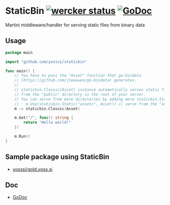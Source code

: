 # StaticBin [![wercker status](https://app.wercker.com/status/f4abe5d9213d02e00fc76f14c493048c/s/ "wercker status")](https://app.wercker.com/project/bykey/f4abe5d9213d02e00fc76f14c493048c) [![GoDoc](https://godoc.org/github.com/yosssi/staticbin?status.png)](https://godoc.org/github.com/yosssi/staticbin)

Martini middleware/handler for serving static files from binary data

## Usage

```go
package main

import "github.com/yosssi/staticbin"

func main() {
	// You have to pass the "Asset" function that go-bindata
	// (https://github.com/jteeuwen/go-bindata) generates.
	//
	// staticbin.Classic(Asset) instance automatically serves static files
	// from the "public" directory in the root of your server.
	// You can serve from more directories by adding more staticbin.Static handlers.
	//   m.Use(staticbin.Static("assets", Asset)) // serve from the "assets" directory as well
	m := staticbin.Classic(Asset)

	m.Get("/", func() string {
		return "Hello world!"
	})

	m.Run()
}
```

## Sample package using StaticBin

* [yosssi/gold.yoss.si](https://github.com/yosssi/gold.yoss.si)

## Doc

* [GoDoc](https://godoc.org/github.com/yosssi/staticbin)
